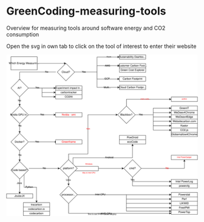 # GreenCoding-measuring-tools
Overview for measuring tools around software energy and CO2 consumption

Open the svg in own tab to click on the tool of interest to enter their website

<img src="./20221205_Tools.drawio.svg">
